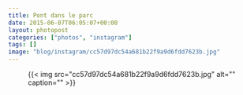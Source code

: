 ```yaml
---
title: Pont dans le parc
date: 2015-06-07T06:05:07+00:00
layout: photopost
categories: ["photos", "instagram"]
tags: []
image: "blog/instagram/cc57d97dc54a681b22f9a9d6fdd7623b.jpg"
---
```


<figure class="photo photo--square">
  {{< img src="cc57d97dc54a681b22f9a9d6fdd7623b.jpg" alt="" caption="" >}}

</figure>


